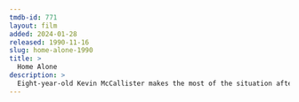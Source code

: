 ```yaml
---
tmdb-id: 771
layout: film
added: 2024-01-28
released: 1990-11-16
slug: home-alone-1990
title: >
  Home Alone
description: >
  Eight-year-old Kevin McCallister makes the most of the situation after his family unwittingly leaves him behind when they go on Christmas vacation. But when a pair of bungling burglars set their sights on Kevin's house, the plucky kid stands ready to defend his territory. By planting booby traps galore, adorably mischievous Kevin stands his ground as his frantic mother attempts to race home before Christmas Day.
---
```

